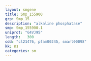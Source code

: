 ```yaml
---
layout: smgene
title: Smp_155900
grp: Smp_15
description: "alkaline phosphatase"
smp: Smp_155900.1
uniprot: "G4VJ95"
length:   300
cdd: "cl21476, pfam00245, smart00098"
kk: ns
categories: sm
---
```

